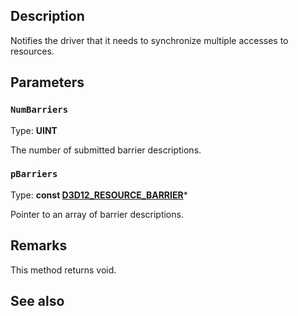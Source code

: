## Description

Notifies the driver that it needs to synchronize multiple accesses to resources.

## Parameters

### `NumBarriers`

Type: **UINT**

The number of submitted barrier descriptions.

### `pBarriers`

Type: **const [D3D12_RESOURCE_BARRIER](https://learn.microsoft.com/windows/win32/api/d3d12/ns-d3d12-d3d12_resource_barrier)***

Pointer to an array of barrier descriptions.

## Remarks

This method returns void.

## See also